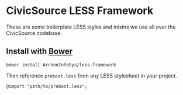 # CivicSource LESS Framework

These are some boilerplate LESS styles and mixins we use all over the CivicSource codebase.

## Install with [Bower](http://bower.io/)

```
bower install ArchonInfoSys/less-framework
```

Then reference `preboot.less` from any LESS stylesheet in your project.

```less
@import "path/to/preboot.less";
```
